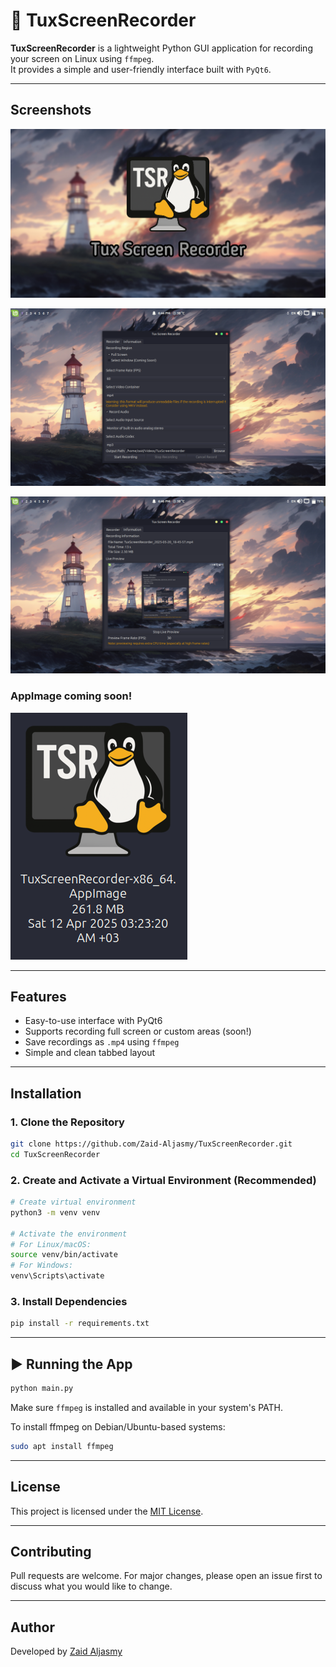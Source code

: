 # 🎥 TuxScreenRecorder

**TuxScreenRecorder** is a lightweight Python GUI application for recording your screen on Linux using `ffmpeg`.  
It provides a simple and user-friendly interface built with `PyQt6`.

---

##  Screenshots

![App Logo](screenshots/logo.jpg)

![Recorder Tab](screenshots/screenshot1.png)

![Informations Tab](screenshots/Screenshot2.png)

### AppImage coming soon!
![AppImage coming soon](screenshots/appimage.png)


---

##  Features

- Easy-to-use interface with PyQt6  
- Supports recording full screen or custom areas (soon!)
- Save recordings as `.mp4` using `ffmpeg`  
- Simple and clean tabbed layout

---

##  Installation

### 1. Clone the Repository

```bash
git clone https://github.com/Zaid-Aljasmy/TuxScreenRecorder.git
cd TuxScreenRecorder
```

### 2. Create and Activate a Virtual Environment (Recommended)

```bash
# Create virtual environment
python3 -m venv venv

# Activate the environment
# For Linux/macOS:
source venv/bin/activate
# For Windows:
venv\Scripts\activate
```

### 3. Install Dependencies

```bash
pip install -r requirements.txt
```

---

## ▶ Running the App

```bash
python main.py
```

Make sure `ffmpeg` is installed and available in your system's PATH.

To install ffmpeg on Debian/Ubuntu-based systems:

```bash
sudo apt install ffmpeg
```

---

##  License

This project is licensed under the [MIT License](LICENSE).

---

##  Contributing

Pull requests are welcome. For major changes, please open an issue first to discuss what you would like to change.

---

##  Author

Developed by [Zaid Aljasmy](https://github.com/Zaid-Aljasmy)
